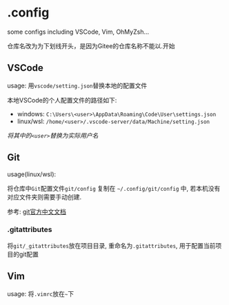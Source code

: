 # .config
some configs including VSCode, Vim, OhMyZsh...

仓库名改为为下划线开头，是因为Gitee的仓库名称不能以.开始

## VSCode

usage: 用`vscode/setting.json`替换本地的配置文件

本地VSCode的个人配置文件的路径如下:

- windows: `C:\Users\<user>\AppData\Roaming\Code\User\settings.json`
- linux/wsl: `/home/<user>/.vscode-server/data/Machine/setting.json`

*将其中的`<user>`替换为实际用户名*


## Git

usage(linux/wsl):

将仓库中`Git`配置文件`git/config` 复制在 `~/.config/git/config` 中, 若本机没有对应文件夹则需要手动创建.

参考: [git官方中文文档](https://git-scm.com/book/zh/v2/%E8%B5%B7%E6%AD%A5-%E5%88%9D%E6%AC%A1%E8%BF%90%E8%A1%8C-Git-%E5%89%8D%E7%9A%84%E9%85%8D%E7%BD%AE)


### .gitattributes

将`git/_gitattributes`放在项目目录, 重命名为`.gitattributes`, 用于配置当前项目的git配置

## Vim

usage:
将`.vimrc`放在`~`下
